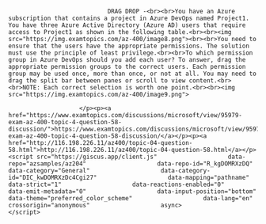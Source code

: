<p class="card-text">
							
								DRAG DROP -<br><br>You have an Azure subscription that contains a project in Azure DevOps named Project1. You have three Azure Active Directory (Azure AD) users that require access to Project1 as shown in the following table.<br><br><img src="https://img.examtopics.com/az-400/image8.png"><br><br>You need to ensure that the users have the appropriate permissions. The solution must use the principle of least privilege.<br><br>To which permission group in Azure DevOps should you add each user? To answer, drag the appropriate permission groups to the correct users. Each permission group may be used once, more than once, or not at all. You may need to drag the split bar between panes or scroll to view content.<br><br>NOTE: Each correct selection is worth one point.<br><br><img src="https://img.examtopics.com/az-400/image9.png">
							
						</p><p><a href="https://www.examtopics.com/discussions/microsoft/view/95979-exam-az-400-topic-4-question-58-discussion/">https://www.examtopics.com/discussions/microsoft/view/95979-exam-az-400-topic-4-question-58-discussion/</a></p><p><a href="http://116.198.226.11/az400/topic-04-question-58.html">http://116.198.226.11/az400/topic-04-question-58.html</a></p><script src="https://giscus.app/client.js"                    data-repo="azsamples/az204"                    data-repo-id="R_kgDOMRXzDQ"                    data-category="General"                    data-category-id="DIC_kwDOMRXzDc4Cgi27"                    data-mapping="pathname"                    data-strict="1"                    data-reactions-enabled="0"                    data-emit-metadata="0"                    data-input-position="bottom"                    data-theme="preferred_color_scheme"                    data-lang="en"                    crossorigin="anonymous"                    async>                    </script>
